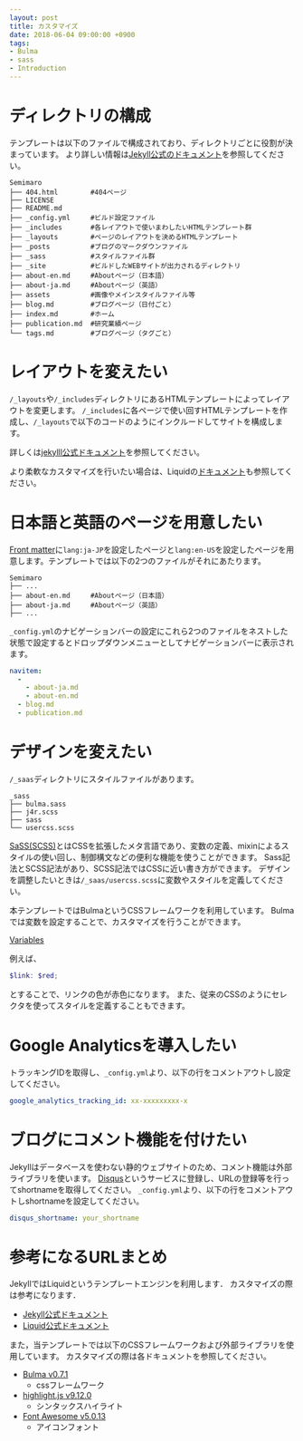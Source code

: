 ```yaml
---
layout: post
title: カスタマイズ
date: 2018-06-04 09:00:00 +0900
tags:
- Bulma
- sass
- Introduction
---
```


# ディレクトリの構成
テンプレートは以下のファイルで構成されており、ディレクトリごとに役割が決まっています。
より詳しい情報は[Jekyll公式のドキュメント](http://jekyllrb-ja.github.io/docs/structure/)を参照してください。

```
Semimaro
├── 404.html        #404ページ
├── LICENSE
├── README.md
├── _config.yml     #ビルド設定ファイル
├── _includes       #各レイアウトで使いまわしたいHTMLテンプレート群
├── _layouts        #ページのレイアウトを決めるHTMLテンプレート
├── _posts          #ブログのマークダウンファイル
├── _sass           #スタイルファイル群
├── _site           #ビルドしたWEBサイトが出力されるディレクトリ
├── about-en.md     #Aboutページ（日本語）
├── about-ja.md     #Aboutページ（英語）
├── assets          #画像やメインスタイルファイル等
├── blog.md         #ブログページ（日付ごと）
├── index.md        #ホーム
├── publication.md  #研究業績ページ
└── tags.md         #ブログページ（タグごと）
```

# レイアウトを変えたい
`/_layouts`や`/_includes`ディレクトリにあるHTMLテンプレートによってレイアウトを変更します。
`/_includes`に各ページで使い回すHTMLテンプレートを作成し、`/_layouts`で以下のコードのようにインクルードしてサイトを構成します。

詳しくは[jekylll公式ドキュメント](http://jekyllrb-ja.github.io/docs/templates/)を参照してください。

より柔軟なカスタマイズを行いたい場合は、Liquidの[ドキュメント](https://shopify.github.io/liquid/)も参照してください。

# 日本語と英語のページを用意したい

[Front matter](https://jekyllrb-ja.github.io/docs/frontmatter/)に`lang:ja-JP`を設定したページと`lang:en-US`を設定したページを用意します。テンプレートでは以下の2つのファイルがそれにあたります。

```
Semimaro
├── ...
├── about-en.md     #Aboutページ（日本語）
├── about-ja.md     #Aboutページ（英語）
├── ...
```

`_config.yml`のナビゲーションバーの設定にこれら2つのファイルをネストした状態で設定するとドロップダウンメニューとしてナビゲーションバーに表示されます。

```yml
navitem:
  - 
    - about-ja.md
    - about-en.md
  - blog.md
  - publication.md
```

# デザインを変えたい
`/_saas`ディレクトリにスタイルファイルがあります。

```
_sass
├── bulma.sass
├── j4r.scss
├── sass
└── usercss.scss
```

[SaSS(SCSS)](https://sass-lang.com/)とはCSSを拡張したメタ言語であり、変数の定義、mixinによるスタイルの使い回し、制御構文などの便利な機能を使うことができます。
Sass記法とSCSS記法があり、SCSS記法ではCSSに近い書き方ができます。
デザインを調整したいときは`/_saas/usercss.scss`に変数やスタイルを定義してください。

本テンプレートではBulmaというCSSフレームワークを利用しています。
Bulmaでは変数を設定することで、カスタマイズを行うことができます。

[Variables](https://bulma.io/documentation/customize/variables/)

例えば、

```scss
$link: $red;
```

とすることで、リンクの色が赤色になります。
また、従来のCSSのようにセレクタを使ってスタイルを定義することもできます。

# Google Analyticsを導入したい

トラッキングIDを取得し、`_config.yml`より、以下の行をコメントアウトし設定してください。

```yml
google_analytics_tracking_id: xx-xxxxxxxxx-x
```

# ブログにコメント機能を付けたい
Jekyllはデータベースを使わない静的ウェブサイトのため、コメント機能は外部ライブラリを使います。
[Disqus](https://help.disqus.com/)というサービスに登録し、URLの登録等を行ってshortnameを取得してください。
`_config.yml`より、以下の行をコメントアウトしshortnameを設定してください。

```yml
disqus_shortname: your_shortname
```


# 参考になるURLまとめ
JekyllではLiquidというテンプレートエンジンを利用します．
カスタマイズの際は参考になります．

* [Jekyll公式ドキュメント](https://jekyllrb-ja.github.io/docs/home/)
* [Liquid公式ドキュメント](https://shopify.github.io/liquid/)


また，当テンプレートでは以下のCSSフレームワークおよび外部ライブラリを使用しています。
カスタマイズの際は各ドキュメントを参照してください。
* [Bulma v0.7.1](https://bulma.io/)
  - cssフレームワーク
* [highlight.js v9.12.0](https://highlightjs.org/)
  - シンタックスハイライト
* [Font Awesome v5.0.13](https://fontawesome.com/)
  - アイコンフォント